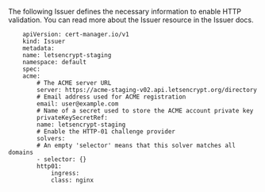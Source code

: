 The following Issuer defines the necessary information to enable HTTP validation. You can read more about the Issuer resource in the Issuer docs.

```
    apiVersion: cert-manager.io/v1
    kind: Issuer
    metadata:
    name: letsencrypt-staging
    namespace: default
    spec:
    acme:
        # The ACME server URL
        server: https://acme-staging-v02.api.letsencrypt.org/directory
        # Email address used for ACME registration
        email: user@example.com
        # Name of a secret used to store the ACME account private key
        privateKeySecretRef:
        name: letsencrypt-staging
        # Enable the HTTP-01 challenge provider
        solvers:
        # An empty 'selector' means that this solver matches all domains
        - selector: {}
        http01:
            ingress:
            class: nginx